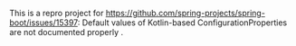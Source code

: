 This is a repro project for https://github.com/spring-projects/spring-boot/issues/15397: Default values of Kotlin-based ConfigurationProperties are not documented properly
.

